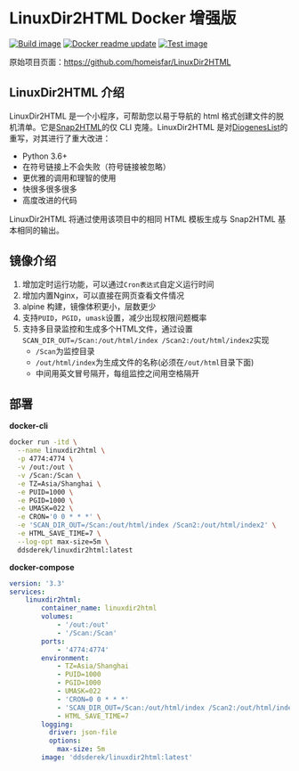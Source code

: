 # LinuxDir2HTML Docker 增强版

[![Build image](https://github.com/DDS-Derek/LinuxDir2HTML-Docker/actions/workflows/build.yml/badge.svg)](https://github.com/DDS-Derek/LinuxDir2HTML-Docker/actions/workflows/build.yml) [![Docker readme update](https://github.com/DDS-Derek/LinuxDir2HTML-Docker/actions/workflows/readme_update.yml/badge.svg)](https://github.com/DDS-Derek/LinuxDir2HTML-Docker/actions/workflows/readme_update.yml) [![Test image](https://github.com/DDS-Derek/LinuxDir2HTML-Docker/actions/workflows/test.yml/badge.svg)](https://github.com/DDS-Derek/LinuxDir2HTML-Docker/actions/workflows/test.yml)

原始项目页面：https://github.com/homeisfar/LinuxDir2HTML

## LinuxDir2HTML 介绍

LinuxDir2HTML 是一个小程序，可帮助您以易于导航的 html 格式创建文件的脱机清单。它是[Snap2HTML](https://www.rlvision.com/snap2html/)的仅 CLI 克隆。LinuxDir2HTML 是对[DiogenesList](https://github.com/ZapperDJ/DiogenesList)的重写，对其进行了重大改进：

- Python 3.6+
- 在符号链接上不会失败（符号链接被忽略）
- 更优雅的调用和理智的使用
- 快很多很多很多
- 高度改进的代码

LinuxDir2HTML 将通过使用该项目中的相同 HTML 模板生成与 Snap2HTML 基本相同的输出。

## 镜像介绍

1. 增加定时运行功能，可以通过```Cron表达式```自定义运行时间
2. 增加内置Nginx，可以直接在网页查看文件情况
3. alpine 构建，镜像体积更小，层数更少
4. 支持```PUID```，```PGID```，```umask```设置，减少出现权限问题概率
5. 支持多目录监控和生成多个HTML文件，通过设置`SCAN_DIR_OUT=/Scan:/out/html/index /Scan2:/out/html/index2`实现
    - `/Scan`为监控目录
    - `/out/html/index`为生成文件的名称(必须在`/out/html`目录下面)
    - 中间用英文冒号隔开，每组监控之间用空格隔开

## 部署

**docker-cli**

```bash
docker run -itd \
  --name linuxdir2html \
  -p 4774:4774 \
  -v /out:/out \
  -v /Scan:/Scan \
  -e TZ=Asia/Shanghai \
  -e PUID=1000 \
  -e PGID=1000 \
  -e UMASK=022 \
  -e CRON='0 0 * * *' \
  -e 'SCAN_DIR_OUT=/Scan:/out/html/index /Scan2:/out/html/index2' \
  -e HTML_SAVE_TIME=7 \
  --log-opt max-size=5m \
  ddsderek/linuxdir2html:latest
```

**docker-compose**

```yaml
version: '3.3'
services:
    linuxdir2html:
        container_name: linuxdir2html
        volumes:
            - '/out:/out'
            - '/Scan:/Scan'
        ports:
            - '4774:4774'
        environment:
            - TZ=Asia/Shanghai
            - PUID=1000
            - PGID=1000
            - UMASK=022
            - 'CRON=0 0 * * *'
            - 'SCAN_DIR_OUT=/Scan:/out/html/index /Scan2:/out/html/index2'
            - HTML_SAVE_TIME=7
        logging:
          driver: json-file
          options:
            max-size: 5m
        image: 'ddsderek/linuxdir2html:latest'
```

